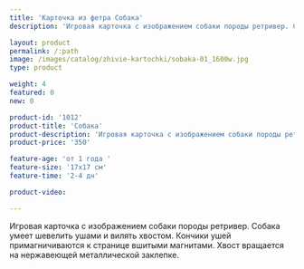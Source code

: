 ```yaml
---
title: 'Карточка из фетра Собака'
description: 'Игровая карточка с изображением собаки породы ретривер. Собака умеет шевелить ушами и вилять хвостом.'

layout: product
permalink: /:path
image: /images/catalog/zhivie-kartochki/sobaka-01_1600w.jpg
type: product

weight: 4
featured: 0
new: 0

product-id: '1012'
product-title: 'Собака'
product-description: 'Игровая карточка с изображением собаки породы ретривер. Собака умеет шевелить ушами и вилять хвостом. Кончики ушей примагничиваются к странице вшитыми магнитами. Хвост вращается на нержавеющей металлической заклепке.'
product-price: '350'

feature-age: 'от 1 года '
feature-size: '17х17 см'
feature-time: '2-4 дн'

product-video: 

---
```

Игровая карточка с изображением собаки породы ретривер. Собака умеет шевелить ушами и вилять хвостом. Кончики ушей примагничиваются к странице вшитыми магнитами. Хвост вращается на нержавеющей металлической заклепке. 